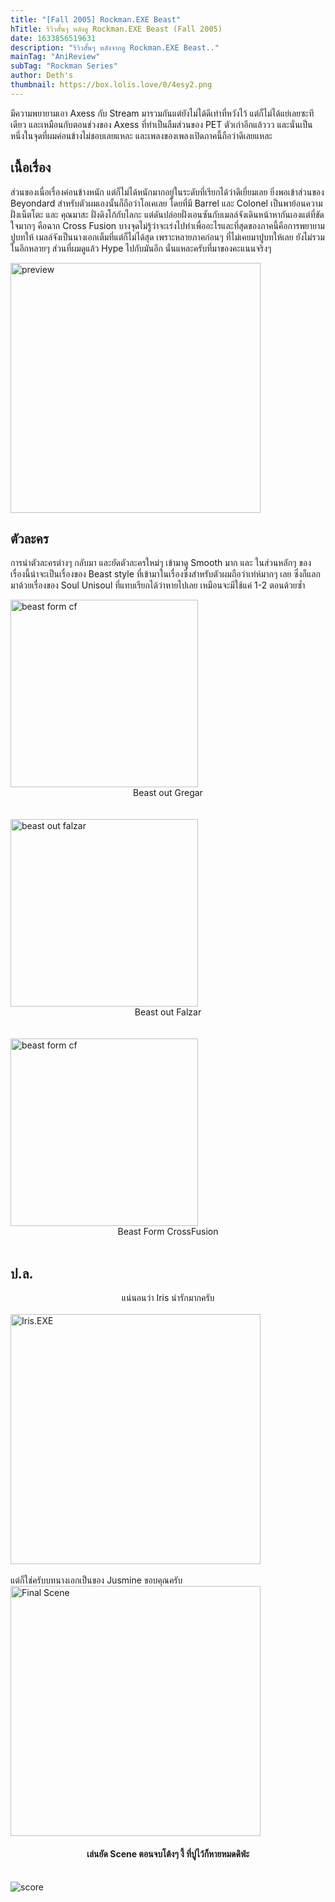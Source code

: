 ```yaml
---
title: "[Fall 2005] Rockman.EXE Beast"
hTitle: รีวิวสั้นๆ หลังดู Rockman.EXE Beast (Fall 2005)
date: 1633856519631
description: "รีวิวสั้นๆ หลังจากดู Rockman.EXE Beast.."
mainTag: "AniReview"
subTag: "Rockman Series"
author: Deth's
thumbnail: https://box.lolis.love/0/4esy2.png
---
```

มีความพยายามเอา Axess กับ Stream มารวมกันแต่ยังไม่ได้ดีเท่าที่หวังไว้ แต่ก็ไม่ได้แย่เลยซะทีเดียว และเหมือนกับตอนช่วงของ Axess ที่ทำเป็นลืมส่วนของ PET ตัวเก่าอีกแล้ววว และนั่นเป็นหนึ่งในจุดที่ผมค่อนข้างไม่ชอบเลยแหละ และเพลงของเพลงเปิดภาคนี้ถือว่าดีเลยแหละ
<br />

## เนื้อเรื่อง
ส่วนของเนื่อเรื่องค่อนข้างหนัก แต่ก็ไม่ได้หนักมากอยู่ในระดับที่เรียกได้ว่าดีเยี่ยมเลย ยิ่งพอเข้าส่วนของ Beyondard สำหรับตัวผมเองนั้นก็ถือว่าโอเคเลย โดยที่มี Barrel และ Colonel เป็นพาย้อนความฝั่งเน็ตโตะ และ คุณมาสะ ฝั่งดิงโก้กับไลกะ แต่ดันปล่อยฝั่งเอนซันกับเมลล์จังเดินหน้าหากันเองแต่ที่ขัดใจมากๆ คือฉาก Cross Fusion บางจุดไม่รู้ว่าจะเร่งไปทำเพื่ออะไรและที่สุดของภาคนี้คือการพยายามปูบทให้ เมลล์จังเป็นนางเอกเต็มที่แต่ก็ไม่ได้สุด เพราะหลายภาคก่อนๆ ที่ไม่เคยมาปูบทให้เลย ยังไม่รวมในอีกหลายๆ ส่วนที่ผมดูแล้ว Hype ไปกับมันอีก นั่นแหละครับที่มาของคะแนนจริงๆ

<img src="https://box.lolis.love/0/s5zx9.jpg" alt="preview" width="400px"/>
<br />

## ตัวละคร
การนำตัวละครต่างๆ กลับมา และยัดตัวละครใหม่ๆ เข้ามาดู Smooth มาก และ ในส่วนหลักๆ ของเรื่องนี้น่าจะเป็นเรื่องของ Beast style ที่เข้ามาในเรื่องซึ่งสำหรับตัวผมถือว่าเท่ห์มากๆ เลย ซึ่งก็แลกมาด้วยเรื่องของ Soul Unisoul ที่แทบเรียกได้ว่าหายไปเลย เหมือนจะมีใช้แค่ 1-2 ตอนด้วยซ้ำ

<img src="https://box.lolis.love/0/lpvdy.png" alt="beast form cf" width="300px" />
<center>Beast out Gregar</center>
<br /><br />
<img src="https://box.lolis.love/0/q2h42.png" alt="beast out falzar" width="300px" />
<center>Beast out Falzar</center>
<br /><br />
<img src="https://box.lolis.love/0/8secd.jpg" alt="beast form cf" width="300px" />
<center>Beast Form CrossFusion</center>
<br />

## ป.ล.
<center>
แน่นอนว่า Iris น่ารักมากครับ
</center>
<br />
<img src="https://box.lolis.love/0/eylfz.jpg" alt="Iris.EXE" width="400" />
<br /><br />
แต่ก็ใช่ครับบทนางเอกเป็นของ Jusmine ขอบคุณครับ
<br />
<img src="https://box.lolis.love/0/3woqw.png" alt="Final Scene" width="400" />
<center>
    <h4>
        เล่นยัด Scene ตอนจบโต้งๆ งี้ ที่ปูไว้ก็หายหมดดิฟ่ะ
    </h4>
</center>
<br />

<img src="https://img.shields.io/badge/Score-9%2F10-coral?style=for-the-badge" alt="score">